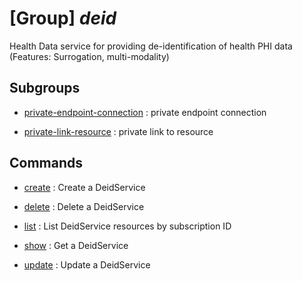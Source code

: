 # [Group] _deid_

Health Data service for providing de-identification of health PHI data (Features: Surrogation, multi-modality)

## Subgroups

- [private-endpoint-connection](/Commands/deid/private-endpoint-connection/readme.md)
: private endpoint connection

- [private-link-resource](/Commands/deid/private-link-resource/readme.md)
: private link to resource

## Commands

- [create](/Commands/deid/_create.md)
: Create a DeidService

- [delete](/Commands/deid/_delete.md)
: Delete a DeidService

- [list](/Commands/deid/_list.md)
: List DeidService resources by subscription ID

- [show](/Commands/deid/_show.md)
: Get a DeidService

- [update](/Commands/deid/_update.md)
: Update a DeidService
